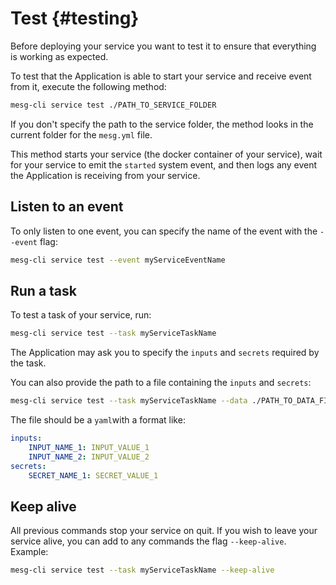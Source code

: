 # Test {#testing}

Before deploying your service you want to test it to ensure that everything is working as expected.

To test that the Application is able to start your service and receive event from it, execute the following method:

```bash
mesg-cli service test ./PATH_TO_SERVICE_FOLDER
```

If you don't specify the path to the service folder, the method looks in the current folder for the `mesg.yml` file.

This method starts your service \(the docker container of your service\), wait for your service to emit the `started` system event, and then logs any event the Application is receiving from your service.

## Listen to an event

To only listen to one event, you can specify the name of the event with the `--event` flag:

```bash
mesg-cli service test --event myServiceEventName
```

## Run a task

To test a task of your service, run:

```bash
mesg-cli service test --task myServiceTaskName
```

The Application may ask you to specify the `inputs` and `secrets` required by the task.

You can also provide the path to a file containing the `inputs` and `secrets`:

```bash
mesg-cli service test --task myServiceTaskName --data ./PATH_TO_DATA_FILE.yml
```

The file should be a `yaml`with a format like:

```yml
inputs:
    INPUT_NAME_1: INPUT_VALUE_1
    INPUT_NAME_2: INPUT_VALUE_2
secrets:
    SECRET_NAME_1: SECRET_VALUE_1
```

## Keep alive

All previous commands stop your service on quit. If you wish to leave your service alive, you can add to any commands the flag `--keep-alive`. Example:

```bash
mesg-cli service test --task myServiceTaskName --keep-alive
```



